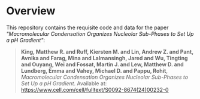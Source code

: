# Overview

This repository contains the requisite code and data for the paper *"Macromolecular Condensation Organizes Nucleolar Sub-Phases to Set Up a pH Gradient"*:

>**King, Matthew R. and Ruff, Kiersten M. and Lin, Andrew Z. and Pant, Avnika and Farag, Mina and Lalmansingh, Jared and Wu, Tingting and Ouyang, Wei and Fossat, Martin J. and Lew, Matthew D. and Lundberg, Emma and Vahey, Michael D. and Pappu, Rohit**, *Macromolecular Condensation Organizes Nucleolar Sub-Phases to Set Up a pH Gradient*. Available at: https://www.cell.com/cell/fulltext/S0092-8674(24)00232-0
